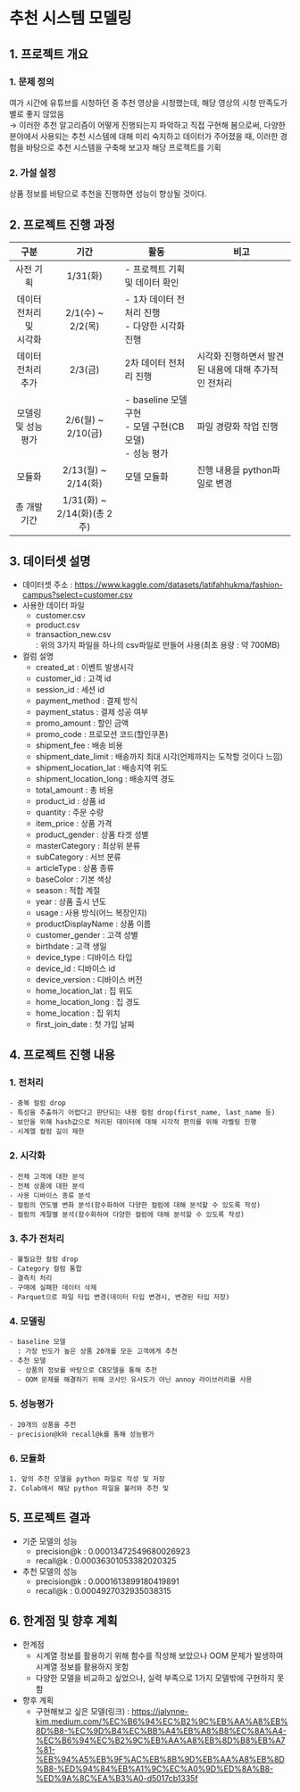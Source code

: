 # 추천 시스템 모델링
## 1. 프로젝트 개요
  ### 1. 문제 정의
  여가 시간에 유튜브를 시청하던 중 추천 영상을 시청했는데, 해당 영상의 시청 만족도가 별로 좋지 않았음 <br> 
  → 이러한 추천 알고리즘이 어떻게 진행되는지 파악하고 직접 구현해 봄으로써, 다양한 분야에서 사용되는 추천 시스템에 대해 미리 숙지하고 데이터가 주어졌을 때, 이러한 경험을 바탕으로 추천 시스템을 구축해 보고자 해당 프로젝트를 기획
  ### 2. 가설 설정
  상품 정보를 바탕으로 추천을 진행하면 성능이 향상될 것이다.
## 2. 프로젝트 진행 과정
  |구분|기간|활동|비고|
  |:---:|:---:|---|---|
  |사전 기획|1/31(화)|- 프로젝트 기획 및 데이터 확인||
  |데이터 전처리 및 <br> 시각화|2/1(수) ~ 2/2(목)|- 1차 데이터 전처리 진행 <br> - 다양한 시각화 진행||
  |데이터 전처리 추가 |2/3(금)|2차 데이터 전처리 진행|시각화 진행하면서 발견된 내용에 대해 추가적인 전처리|
  |모델링 및 성능 평가|2/6(월) ~ 2/10(금)|- baseline 모델 구현 <br> - 모델 구현(CB모델) <br> - 성능 평가|파일 경량화 작업 진행|
  |모듈화|2/13(월) ~ 2/14(화)|모델 모듈화|진행 내용을 python파일로 변경|
  |총 개발기간|1/31(화) ~ 2/14(화)(총 2주)|||
## 3. 데이터셋 설명
  - 데이터셋 주소 : https://www.kaggle.com/datasets/latifahhukma/fashion-campus?select=customer.csv
  - 사용한 데이터 파일
    - customer.csv
    - product.csv
    - transaction_new.csv <br>
    : 위의 3가지 파일을 하나의 csv파일로 만들어 사용(최초 용량 : 약 700MB)
  - 컬럼 설명
    - created_at : 이벤트 발생시각
    - customer_id : 고객 id
    - session_id : 세션 id
    - payment_method : 결제 방식
    - payment_status : 결제 성공 여부
    - promo_amount : 할인 금액
    - promo_code : 프로모션 코드(할인쿠폰)
    - shipment_fee : 배송 비용
    - shipment_date_limit : 배송까지 최대 시각(언제까지는 도착할 것이다 느낌)
    - shipment_location_lat : 배송지역 위도
    - shipment_location_long : 배송지역 경도
    - total_amount : 총 비용
    - product_id : 상품 id
    - quantity : 주문 수량
    - item_price : 상품 가격
    - product_gender : 상품 타겟 성별
    - masterCategory : 최상위 분류
    - subCategory : 서브 분류
    - articleType : 상품 종류
    - baseColor : 기본 색상
    - season : 적합 계절
    - year : 상품 출시 년도
    - usage : 사용 방식(어느 복장인지)
    - productDisplayName : 상품 이름
    - customer_gender : 고객 성별
    - birthdate : 고객 생일
    - device_type : 디바이스 타입
    - device_id : 디바이스 id
    - device_version : 디바이스 버전
    - home_location_lat : 집 위도
    - home_location_long : 집 경도
    - home_location : 집 위치
    - first_join_date : 첫 가입 날짜
## 4. 프로젝트 진행 내용
  ### 1. 전처리
    - 중복 컬럼 drop
    - 특성을 추출하기 어렵다고 판단되는 내용 컬럼 drop(first_name, last_name 등)
    - 보안을 위해 hash값으로 처리된 데이터에 대해 시각적 편의를 위해 라벨링 진행
    - 시계엘 컬럼 길이 제한
  ### 2. 시각화
    - 전체 고객에 대한 분석
    - 전체 상품에 대한 분석
    - 사용 디바이스 종류 분석
    - 컬럼의 연도별 변화 분석(함수화하여 다양한 컬럼에 대해 분석할 수 있도록 작성)
    - 컬럼의 계절별 분석(함수화하여 다양한 컬럼에 대해 분석할 수 있도록 작성)
  ### 3. 추가 전처리
    - 불필요한 컬럼 drop
    - Category 컬럼 통합
    - 결측치 처리
    - 구매에 실패한 데이터 삭제
    - Parquet으로 파일 타입 변경(데이터 타입 변경시, 변경된 타입 저장)
  ### 4. 모델링
    - baseline 모델
      : 가장 빈도가 높은 상품 20개를 모든 고객에게 추천
    - 추천 모델
      - 상품의 정보를 바탕으로 CB모델을 통해 추천
      - OOM 문제를 해결하기 위해 코사인 유사도가 아닌 annoy 라이브러리를 사용
  ### 5. 성능평가
    - 20개의 상품을 추천
    - precision@k와 recall@k를 통해 성능평가
  ### 6. 모듈화
    1. 앞의 추천 모델을 python 파일로 작성 및 저장
    2. Colab에서 해당 python 파일을 불러와 추천 및 
## 5. 프로젝트 결과
  - 기준 모델의 성능
    - precision@k : 0.00013472549680026923
    - recall@k : 0.00036301053382020325
  - 추천 모델의 성능
    - precision@k : 0.0001613899180419891
    - recall@k : 0.0004927032935038315
## 6. 한계점 및 향후 계획
  - 한계점
    - 시계열 정보를 활용하기 위해 함수를 작성해 보았으나 OOM 문제가 발생하여 시계열 정보를 활용하지 못함
    - 다양한 모델을 비교하고 싶었으나, 실력 부족으로 1가지 모델밖에 구현하지 못함
  - 향후 계획
    - 구현해보고 싶은 모델(링크) : https://jalynne-kim.medium.com/%EC%B6%94%EC%B2%9C%EB%AA%A8%EB%8D%B8-%EC%9D%B4%EC%BB%A4%EB%A8%B8%EC%8A%A4-%EC%B6%94%EC%B2%9C%EB%AA%A8%EB%8D%B8%EB%A7%81-%EB%94%A5%EB%9F%AC%EB%8B%9D%EB%AA%A8%EB%8D%B8-%ED%94%84%EB%A1%9C%EC%A0%9D%ED%8A%B8-%ED%9A%8C%EA%B3%A0-d5017cb1335f
